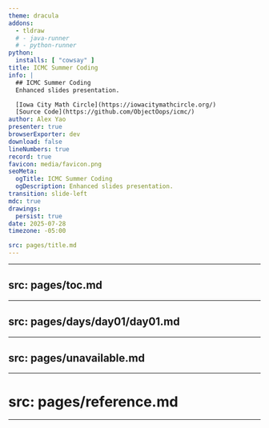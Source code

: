 ```yaml
---
theme: dracula
addons:
  - tldraw
  # - java-runner
  # - python-runner
python:
  installs: [ "cowsay" ]
title: ICMC Summer Coding
info: |
  ## ICMC Summer Coding
  Enhanced slides presentation.

  [Iowa City Math Circle](https://iowacitymathcircle.org/)  
  [Source Code](https://github.com/ObjectOops/icmc/)
author: Alex Yao
presenter: true
browserExporter: dev
download: false
lineNumbers: true
record: true
favicon: media/favicon.png
seoMeta:
  ogTitle: ICMC Summer Coding
  ogDescription: Enhanced slides presentation.
transition: slide-left
mdc: true
drawings:
  persist: true
date: 2025-07-28
timezone: -05:00

src: pages/title.md
---
```


---
src: pages/toc.md
---

---
src: pages/days/day01/day01.md
---

---
src: pages/unavailable.md
---

---
# src: pages/reference.md
---
